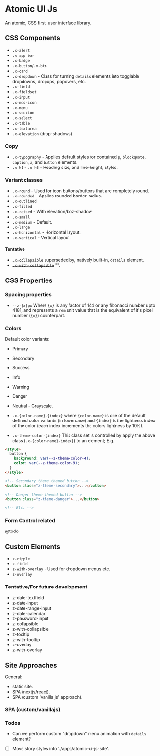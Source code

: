 # Atomic UI Js

An atomic, CSS first, user interface library.

## CSS Components

- `.x-alert`
- `.x-app-bar`
- `.x-badge`
- `.x-button`/`.x-btn`
- `.x-card`
- `.x-dropdown` - Class for turning `details` elements into togglable dropdowns, dropups, popovers, etc.
- `.x-field`
- `.x-fieldset`
- `.x-input`
- `.x-mds-icon`
- `.x-menu`
- `.x-section`
- `.x-select`
- `.x-table`
- `.x-textarea`
- `.x-elevation` (drop-shadows)

### Copy

- `.x-typography` - Applies default styles for contained `p`, `blockquote`, `caption`, `a`, and `button` elements.
- `.x-h1` - `.x-h6` - Heading size, and line-height, styles.

### Variant classes

- `.x-round` - Used for icon buttons/buttons that are completely round.
- `.x-rounded` - Applies rounded border-radius.
- `.x-outlined`
- `.x-filled`
- `.x-raised` - With elevation/boz-shadow
- `.x-small`
- `.x-medium` - Default.
- `.x-large`
- `.x-horizontal` - Horizontal layout.
- `.x-vertical` - Vertical layout.

#### Tentative

- ~~`.x-collapsible`~~ superseded by, natively built-in, `details` element.
- ~~`.x-with-collapsible`~~ "".

## CSS Properties

### Spacing properties

- `--z-{x}px` Where `{x}` is any factor of 144 or any fibonacci number upto 4181, and represents a `rem` unit value that is the equivalent of it's pixel number (`{x}`) counterpart.

### Colors

Default color variants:

- Primary
- Secondary
- Success
- Info
- Warning
- Danger
- Neutral - Grayscale.

- `.x-{color-name}-{index}` where `{color-name}` is one of the default defined color variants (in lowercase) and `{index}` is the lightness index of the color (each index increments the colors lightness by 10%). 

- `.x-theme-color-{index}` This class set is controlled by apply the above class (`.x-{color-name}-index}`) to an element;  E.g.
```html
<style>
  button {
    background: var(--z-theme-color-4);
    color: var(--z-theme-color-9);
  }
</style>

<!-- Secondary theme themed button -->
<button class="z-theme-secondary">...</button>

<!-- Danger theme themed button -->
<button class="z-theme-danger">...</button>

<!-- Etc. -->
```

### Form Control related

@todo

## Custom Elements

- `z-ripple`
- `z-field`
- `z-with-overlay` - Used for dropdown menus etc.
- `z-overlay`

### Tentative/For future development

- z-date-textfield
- z-date-input
- z-date-range-input
- z-date-calendar
- z-password-input
- z-collapsible
- z-with-collapsible
- z-tooltip
- z-with-tooltip
- z-overlay
- z-with-overlay

## Site Approaches

General:

- static site.
- SPA (nextjs/react).
- SPA (custom 'vanilla js' approach).

### SPA (custom/vanillajs)

### Todos

- Can we perform custom "dropdown" menu animation with `details` element?
- [ ] Move story styles into './apps/atomic-ui-js-site'.
